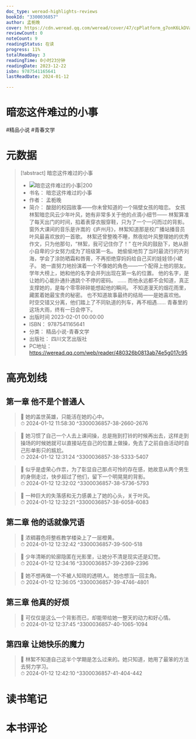 ```yaml
---
doc_type: weread-highlights-reviews
bookId: "3300036857"
author: 孟栀晚
cover: https://cdn.weread.qq.com/weread/cover/47/cpPlatform_g7onK6LkDVaLAxgSMEDMy3/t7_cpPlatform_g7onK6LkDVaLAxgSMEDMy3.jpg
reviewCount: 0
noteCount: 9
readingStatus: 在读
progress: 11%
totalReadDay: 3
readingTime: 0小时23分钟
readingDate: 2023-12-22
isbn: 9787541165641
lastReadDate: 2024-01-12

---
```


# 暗恋这件难过的小事


#精品小说 #青春文学

# 元数据
> [!abstract] 暗恋这件难过的小事
> - ![ 暗恋这件难过的小事|200](https://cdn.weread.qq.com/weread/cover/47/cpPlatform_g7onK6LkDVaLAxgSMEDMy3/t7_cpPlatform_g7onK6LkDVaLAxgSMEDMy3.jpg)
> - 书名： 暗恋这件难过的小事
> - 作者： 孟栀晚
> - 简介： 酸甜的校园故事——你未曾知道的一个隔壁女孩的暗恋。
女孩林絮暗恋风云少年叶风，她有非常多关于他的点滴小细节——
林絮算准了每天出门的时间，掐着表穿衣服穿鞋，只为了一个一闪而过的背影。
窗外大课间的音乐是许嵩的《庐州月》，林絮知道那是校广播站播音员叶风最喜欢放的一首歌。
林絮还曾整晚不睡，熬夜给叶风整理她的优秀作文，只为他那句，“林絮，我可记住你了！”
在叶风的鼓励下，她从胆小自卑的少女努力成为了班级第一名。
她偷偷地剪了当时最流行的齐刘海，学会了涂防晒霜和唇膏，不再拒绝穿妈妈给自己买的娃娃领小裙子。
她一直努力地扮演着一个不像她的角色——一个配得上他的朋友。
学年大榜上，她和他的名字会并列出现在第一名的位置。
他的名字，是让她的心能扑通扑通跳个不停的密码。
……
而他永远都不会知道，真正支撑她的，是每个零零碎碎能想起他的瞬间。
不知道漫天的烟花雨里，藏匿着她最宝贵的秘密。
也不知道故事最终的结局——是她喜欢他。
时空交错又分离，他们踏上了不同轨道的列车，再不相遇……
青春里的这场大雨，终有一日会停下。
> - 出版时间 2023-02-01 00:00:00
> - ISBN： 9787541165641
> - 分类： 精品小说-青春文学
> - 出版社： 四川文艺出版社
> - PC地址：https://weread.qq.com/web/reader/480326b0813ab74e5g017c95

# 高亮划线


## 第一章 他不是个普通人

> 📌 她的盖世英雄，只能活在她的心中。  
> ⏱ 2024-01-12 11:58:30 ^3300036857-38-2660-2676

> 📌 她习惯了自己一个人去上课间操，总是拖到打铃的时候再出去，这样走到操场的时候她就可以直接站在自己的位置上做操，免去了之前自由活动时自己形单影只的尴尬。  
> ⏱ 2024-01-12 12:31:24 ^3300036857-38-5333-5407

> 📌 似乎是虚荣心作祟，为了彰显自己那点可怜的存在感，她故意从两个男生的身侧走过，快步超过了他们，留下一个明晃晃的背影。  
> ⏱ 2024-01-12 12:32:02 ^3300036857-38-5736-5793

> 📌 一种巨大的失落感和无力感袭上了她的心头，关于叶风。  
> ⏱ 2024-01-12 12:32:21 ^3300036857-38-6058-6083

## 第二章 他的话就像咒语

> 📌 浓稠暮色将整栋教学楼染上了一层橙黄。  
> ⏱ 2024-01-12 12:32:42 ^3300036857-39-500-518

> 📌 少年清晰的轮廓隐匿在光影里，让她分不清是现实还是幻觉。  
> ⏱ 2024-01-12 12:34:16 ^3300036857-39-2369-2396

> 📌 她不想再做一个不被人知晓的透明人。
她也想当一回主角。  
> ⏱ 2024-01-12 12:36:05 ^3300036857-39-4746-4801

## 第三章 他真的好烦

> 📌 可仅仅是这么一个背影而已，却能带给她一整天的动力和好心情。  
> ⏱ 2024-01-12 12:37:45 ^3300036857-40-1065-1094

## 第四章 让她快乐的魔力

> 📌 林絮不知道自己这半个学期是怎么过来的。她只知道，她用了最笨的方法去努力学习。  
> ⏱ 2024-01-12 12:42:10 ^3300036857-41-404-442



# 读书笔记




# 本书评论


